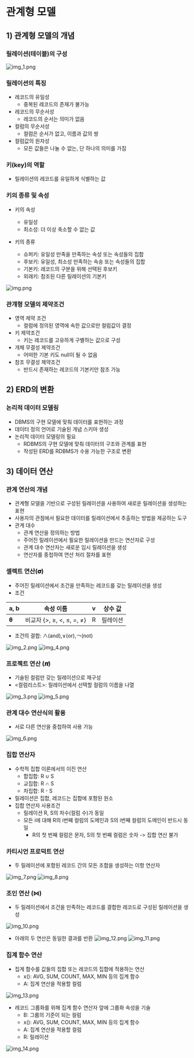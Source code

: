 # 관계형 모델

## 1) 관계형 모델의 개념

### 릴레이션(테이블)의 구성

![img_1.png](03_image/img_1.png)

### 릴레이션의 특징

- 레코드의 유일성
  - 중복된 레코드의 존재가 불가능
- 레코드의 무순서성
  - 레코드의 순서는 의미가 없음
- 컬럼의 무순서성
  - 컬럼은 순서가 없고, 이름과 값의 쌍
- 컬럼값의 원자성
  - 모든 값들은 나눌 수 없는, 단 하나의 의미를 가짐

### 키(key)의 역할

- 릴레이션의 레코드를 유일하게 식별하는 값

### 키의 종류 및 속성

- 키의 속성
  - 유일성
  - 최소성: 더 이상 축소할 수 없는 값

- 키의 종류
  - 슈퍼키: 유일성 만족을 만족하는 속성 또는 속성들의 집합
  - 후보키: 유일성, 최소성 만족하는 속송 또는 속성들의 집합
  - 기본키: 레코드의 구분을 위해 선택된 후보키
  - 외래키: 참조된 다른 릴레이션의 기본키

![img.png](03_image/img.png)

### 관걔형 모델의 제약조건

- 영역 제약 조건
  - 컬럼에 정의된 영역에 속한 값으로만 컬럼값이 결정
- 키 제약조건
  - 키는 레코드를 고유하게 구별하는 값으로 구성
- 개체 무결성 제약조건
  - 어떠한 기본 키도 null이 될 수 없음
- 참조 무결성 제약조건
  - 반드시 존재하는 레코드의 기본키만 참조 가능

## 2) ERD의 변환

### 논리적 데이터 모델링

- DBMS의 구현 모델에 맞춰 데이터를 표현하는 과정
- 데이터 정의 언어로 기술된 개념 스키마 생성
- 논리적 데이터 모델링의 필요
  - RDBMS의 구현 모델에 맞춰 데이터의 구조와 관계를 표현
  - 작성된 ERD를 RDBMS가 수용 가능한 구조로 변환

## 3) 데이터 연산

### 관계 연산의 개념

- 관계형 모델을 기반으로 구성된 릴레이션을 사용하여 새로운 릴레이션을 생성하는 표현
- 사용자의 관점에서 필요한 데이터를 릴레이션에서 추출하는 방법을 제공하는 도구
- 관계 대수
  - 관계 연산을 정의하는 방법
  - 주어진 릴레이션에서 필요한 릴레이션을 만드는 연산자로 구성
  - 관계 대수 연산자는 새로운 임시 릴레이션을 생성
  - 연산자를 중첩하여 연산 처리 절차를 표현

### 셀렉트 연산(𝛔)

- 주어진 릴레이션에서 조건을 만족하는 레코드를 갖는 릴레이션을 생성
- 조건

| a, b | 속성 이름                  | v | 상수 값 |
|------|------------------------|---|------|
|    𝛉   | 비교자 {>, ≥, <, ≤, =, ≠} | R | 릴레이션 |

- 조건의 결합: ∧(and),∨(or),￢(not)

![img_2.png](03_image/img_2.png)
![img_4.png](03_image/img_4.png)

### 프로젝트 연산 (𝝅)

- 기술된 컬럼만 갖는 릴레이션으로 재구성
- <컬럼리스트>: 릴레이션에서 선택할 컬럼의 이름을 나열

![img_3.png](03_image/img_3.png)
![img_5.png](03_image/img_5.png)

### 관계 대수 연산식의 활용

- 서로 다른 연산을 중첩하여 사용 가능

![img_6.png](03_image/img_6.png)

### 집합 연산자

- 수학적 집합 이론에서의 이진 연산
  - 합집합: R ∪ S
  - 교집합: R ∩ S
  - 차집합: R - S
- 릴레이션은 집합, 레코드는 집합에 포함된 원소
- 집합 연산자 사용조건
  - 릴레이션 R, S의 차수(컬럼 수)가 동일
  - 모든 i에 대해 R의 i번째 컬럼의 도메인과 S의 i번째 컬럼의 도메인이 반드시 동일
    - R의 첫 번째 컬럼은 문자, S의 첫 번째 컬럼은 숫자 -> 집합 연산 불가

### 카티시언 프로덕트 연산

- 두 릴레이션에 포함된 레코드 간의 모든 조합을 생성하는 이항 연산자

![img_7.png](03_image/img_7.png)
![img_8.png](03_image/img_8.png)

### 조인 연산 (⋈)

- 두 릴레이션에서 조건을 만족하는 레코드를 결합한 레코드로 구성된 릴레이션을 생성

![img_10.png](03_image/img_10.png)

- 아래의 두 연산은 동일한 결과를 반환
![img_12.png](03_image/img_12.png)
![img_11.png](03_image/img_11.png)

### 집계 함수 연산

- 집계 함수를 값들의 집합 또는 레코드의 집합에 적용하는 연산
  - x(): AVG, SUM, COUNT, MAX, MIN 등의 집계 함수
  - A: 집계 연산을 적용할 컬럼

![img_13.png](03_image/img_13.png)

- 레코드 그룹화를 위해 집계 함수 연산자 앞에 그룹화 속성을 기술
  - B: 그룹의 기준이 되는 컬럼
  - x(): AVG, SUM, COUNT, MAX, MIN 등의 집계 함수
  - A: 집계 연산을 적용할 컬럼
  - R: 릴레이션

![img_14.png](03_image/img_14.png)